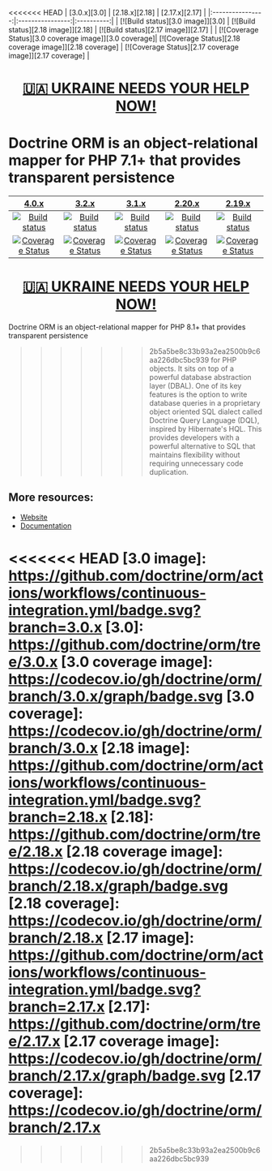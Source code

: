 <<<<<<< HEAD
| [3.0.x][3.0] | [2.18.x][2.18] | [2.17.x][2.17] |
|:----------------:|:----------------:|:----------:|
| [![Build status][3.0 image]][3.0] | [![Build status][2.18 image]][2.18] | [![Build status][2.17 image]][2.17] |
| [![Coverage Status][3.0 coverage image]][3.0 coverage]| [![Coverage Status][2.18 coverage image]][2.18 coverage] | [![Coverage Status][2.17 coverage image]][2.17 coverage]  |

[<h1 align="center">🇺🇦 UKRAINE NEEDS YOUR HELP NOW!</h1>](https://www.doctrine-project.org/stop-war.html)

Doctrine ORM is an object-relational mapper for PHP 7.1+ that provides transparent persistence
=======
|                      [4.0.x][4.0]                      |                      [3.2.x][3.2]                      |                      [3.1.x][3.1]                      |                      [2.20.x][2.20]                      |                      [2.19.x][2.19]                      |
|:------------------------------------------------------:|:------------------------------------------------------:|:------------------------------------------------------:|:--------------------------------------------------------:|:--------------------------------------------------------:|
|           [![Build status][4.0 image]][4.0]            |           [![Build status][3.2 image]][3.2]            |           [![Build status][3.1 image]][3.1]            |           [![Build status][2.20 image]][2.20]            |           [![Build status][2.19 image]][2.19]            |
| [![Coverage Status][4.0 coverage image]][4.0 coverage] | [![Coverage Status][3.2 coverage image]][3.2 coverage] | [![Coverage Status][3.1 coverage image]][3.1 coverage] | [![Coverage Status][2.20 coverage image]][2.20 coverage] | [![Coverage Status][2.19 coverage image]][2.19 coverage] |

[<h1 align="center">🇺🇦 UKRAINE NEEDS YOUR HELP NOW!</h1>](https://www.doctrine-project.org/stop-war.html)

Doctrine ORM is an object-relational mapper for PHP 8.1+ that provides transparent persistence
>>>>>>> 2b5a5be8c33b93a2ea2500b9c6aa226dbc5bc939
for PHP objects. It sits on top of a powerful database abstraction layer (DBAL). One of its key features
is the option to write database queries in a proprietary object oriented SQL dialect called Doctrine Query Language (DQL),
inspired by Hibernate's HQL. This provides developers with a powerful alternative to SQL that maintains flexibility
without requiring unnecessary code duplication.


## More resources:

* [Website](http://www.doctrine-project.org)
* [Documentation](https://www.doctrine-project.org/projects/doctrine-orm/en/stable/index.html)


<<<<<<< HEAD
  [3.0 image]: https://github.com/doctrine/orm/actions/workflows/continuous-integration.yml/badge.svg?branch=3.0.x
  [3.0]: https://github.com/doctrine/orm/tree/3.0.x
  [3.0 coverage image]: https://codecov.io/gh/doctrine/orm/branch/3.0.x/graph/badge.svg
  [3.0 coverage]: https://codecov.io/gh/doctrine/orm/branch/3.0.x
  [2.18 image]: https://github.com/doctrine/orm/actions/workflows/continuous-integration.yml/badge.svg?branch=2.18.x
  [2.18]: https://github.com/doctrine/orm/tree/2.18.x
  [2.18 coverage image]: https://codecov.io/gh/doctrine/orm/branch/2.18.x/graph/badge.svg
  [2.18 coverage]: https://codecov.io/gh/doctrine/orm/branch/2.18.x
  [2.17 image]: https://github.com/doctrine/orm/actions/workflows/continuous-integration.yml/badge.svg?branch=2.17.x
  [2.17]: https://github.com/doctrine/orm/tree/2.17.x
  [2.17 coverage image]: https://codecov.io/gh/doctrine/orm/branch/2.17.x/graph/badge.svg
  [2.17 coverage]: https://codecov.io/gh/doctrine/orm/branch/2.17.x
=======
  [4.0 image]: https://github.com/doctrine/orm/actions/workflows/continuous-integration.yml/badge.svg?branch=4.0.x
  [4.0]: https://github.com/doctrine/orm/tree/4.0.x
  [4.0 coverage image]: https://codecov.io/gh/doctrine/orm/branch/4.0.x/graph/badge.svg
  [4.0 coverage]: https://codecov.io/gh/doctrine/orm/branch/4.0.x
  [3.2 image]: https://github.com/doctrine/orm/actions/workflows/continuous-integration.yml/badge.svg?branch=3.2.x
  [3.2]: https://github.com/doctrine/orm/tree/3.2.x
  [3.2 coverage image]: https://codecov.io/gh/doctrine/orm/branch/3.2.x/graph/badge.svg
  [3.2 coverage]: https://codecov.io/gh/doctrine/orm/branch/3.2.x
  [3.1 image]: https://github.com/doctrine/orm/actions/workflows/continuous-integration.yml/badge.svg?branch=3.1.x
  [3.1]: https://github.com/doctrine/orm/tree/3.1.x
  [3.1 coverage image]: https://codecov.io/gh/doctrine/orm/branch/3.1.x/graph/badge.svg
  [3.1 coverage]: https://codecov.io/gh/doctrine/orm/branch/3.1.x
  [2.20 image]: https://github.com/doctrine/orm/actions/workflows/continuous-integration.yml/badge.svg?branch=2.20.x
  [2.20]: https://github.com/doctrine/orm/tree/2.20.x
  [2.20 coverage image]: https://codecov.io/gh/doctrine/orm/branch/2.20.x/graph/badge.svg
  [2.20 coverage]: https://codecov.io/gh/doctrine/orm/branch/2.20.x
  [2.19 image]: https://github.com/doctrine/orm/actions/workflows/continuous-integration.yml/badge.svg?branch=2.19.x
  [2.19]: https://github.com/doctrine/orm/tree/2.19.x
  [2.19 coverage image]: https://codecov.io/gh/doctrine/orm/branch/2.19.x/graph/badge.svg
  [2.19 coverage]: https://codecov.io/gh/doctrine/orm/branch/2.19.x
>>>>>>> 2b5a5be8c33b93a2ea2500b9c6aa226dbc5bc939
